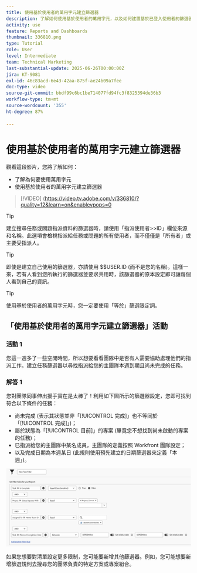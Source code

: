 ```yaml
---
title: 使用基於使用者的萬用字元建立篩選器
description: 了解如何使用基於使用者的萬用字元，以及如何建置基於已登入使用者的篩選器。
activity: use
feature: Reports and Dashboards
thumbnail: 336810.png
type: Tutorial
role: User
level: Intermediate
team: Technical Marketing
last-substantial-update: 2025-06-26T00:00:00Z
jira: KT-9081
exl-id: 46c83acd-6e43-42aa-875f-ae24b09a7fee
doc-type: video
source-git-commit: bbdf99c6bc1be714077fd94fc3f8325394de36b3
workflow-type: tm+mt
source-wordcount: '355'
ht-degree: 87%

---
```


# 使用基於使用者的萬用字元建立篩選器

觀看這段影片，您將了解如何：

* 了解為何要使用萬用字元
* 使用基於使用者的萬用字元建立篩選器

>[!VIDEO] (https://video.tv.adobe.com/v/336810/?quality=12&learn=on&enablevpops=0

>[!TIP]
>
>建立搜尋任務或問題指派資料的篩選器時，請使用「指派使用者>>ID」欄位來源和名稱。此選項會檢視指派給任務或問題的所有使用者，而不僅僅是「所有者」或主要受指派人。

>[!TIP]
>
>即使是建立自己使用的篩選器，亦請使用 $$USER.ID (而不是您的名稱)。這樣一來，若有人看到您所執行的篩選器並要求共用時，該篩選器的原本設定即可讓每個人看到自己的資訊。

>[!TIP]
>
>使用基於使用者的萬用字元時，您一定要使用「等於」篩選限定詞。


## 「使用基於使用者的萬用字元建立篩選器」活動

### 活動 1

您這一週多了一些空閒時間，所以想要看看團隊中是否有人需要協助處理他們的指派工作。建立任務篩選器以尋找指派給您的主團隊本週到期且尚未完成的任務。

### 解答 1

您對團隊同事伸出援手實在是太棒了！利用如下圖所示的篩選器設定，您即可找到符合以下條件的任務：

* 尚未完成 (表示其狀態並非「[!UICONTROL 完成]」也不等同於「[!UICONTROL 完成]」)；
* 屬於狀態為「[!UICONTROL 目前]」的專案 (畢竟您不想找到尚未啟動的專案的任務)；
* 已指派給您的主團隊中某名成員，主團隊的定義按照 Workfront 團隊設定；
* 以及完成日期為本週某日 (此規則使用預先建立的日期篩選器來定義「本週」)。

![影像顯示使用基於使用者的萬用字元建立任務篩選器的畫面](assets/user-wildcard-exercise-answer.png)

如果您想要對清單設定更多限制，您可能要新增其他篩選器。例如，您可能想要新增篩選規則去搜尋您的團隊負責的特定方案或專案組合。
